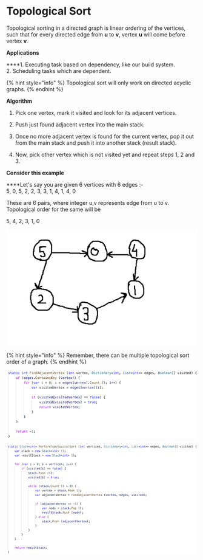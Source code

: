 # Topological Sort

Topological sorting in a directed graph is linear ordering of the vertices, such that for every directed edge from **u** to **v**, vertex **u** will come before vertex **v**.  
  
**Applications**  
  
****1. Executing task based on dependency, like our build system.  
2. Scheduling tasks which are dependent.

{% hint style="info" %}
 Topological sort will only work on directed acyclic graphs.
{% endhint %}

**Algorithm**

1. Pick one vertex, mark it visited and look for its adjacent vertices. 

2. Push just found adjacent vertex into the main stack. 

3. Once no more adjacent vertex is found for the current vertex, pop it out from the main stack and push it into another stack \(result stack\). 

4. Now, pick other vertex which is not visited yet and repeat steps 1, 2 and 3.  
  
**Consider this example**  
  
****Let's say you are given 6 vertices with 6 edges :-  
5, 0, 5, 2, 2, 3, 3, 1, 4, 1, 4, 0  
  
These are 6 pairs, where integer u,v represents edge from u to v. Topological order for the same will be 

5, 4, 2, 3, 1, 0  
  


![](../.gitbook/assets/screen-shot-2018-01-07-at-10.29.33-pm.png)



{% hint style="info" %}
Remember, there can be multiple topological sort order of a graph.
{% endhint %}

![](../.gitbook/assets/screen-shot-2018-01-07-at-10.08.26-pm.png)

![](../.gitbook/assets/screen-shot-2018-01-07-at-10.11.33-pm.png)

